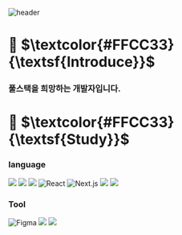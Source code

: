 ![header](https://capsule-render.vercel.app/api?type=transparent&height=300&section=header&text=HELLO👋&fontSize=90&fontColor=FFCC33)

 # 💬 $\textcolor{#FFCC33}{\textsf{Introduce}}$  
### 풀스택을 희망하는 개발자입니다.  



 # 🌱 $\textcolor{#FFCC33}{\textsf{Study}}$  
### language
  
<img src="https://img.shields.io/badge/-HTML-E34F26?style=flat?style=for-the-badg&logo=HTML5&logoColor=white"/> <img src="https://img.shields.io/badge/-CSS-1572B6?style=flat?style=for-the-badg&logo=CSS3&logoColor=white"/> <img src="https://img.shields.io/badge/-JavaScript-F7DF1E?style=flat?style=for-the-badg&logo=JavaScript&logoColor=white"/> <img alt="React" src ="https://img.shields.io/badge/React-61DAFB.svg?style=for-the-badg&logo=React&logoColor=black"/> <img alt="Next.js" src ="https://img.shields.io/badge/Next.js-000000.svg?style=for-the-badg&logo=Next.js&logoColor=white"/>  <img src="https://img.shields.io/badge/java-007396?style=for-the-badg&logo=java&logoColor=white"> <img src="https://img.shields.io/badge/c++-00599C?style=for-the-badg&logo=c%2B%2B&logoColor=white">


### Tool   
  
<img alt="Figma" src ="https://img.shields.io/badge/Figma-F24E1E.svg?style=for-the-badg&logo=Figma&logoColor=white"/> <img src="https://img.shields.io/badge/linux-FCC624?style=for-the-badg&logo=linux&logoColor=black"> 
<img src="https://img.shields.io/badge/AWS-232F3E?style=for-the-badge&logo=amazon%20aws&logoColor=black"/>

<!--
**Jang-SoHyeon/Jang-SoHyeon** is a ✨ _special_ ✨ repository because its `README.md` (this file) appears on your GitHub profile.

Here are some ideas to get you started:

- 🔭 I’m currently working on ...
- 🌱 I’m currently learning ...
- 👯 I’m looking to collaborate on ...
- 🤔 I’m looking for help with ...
- 💬 Ask me about ...
- 📫 How to reach me: ...
- 😄 Pronouns: ...
- ⚡ Fun fact: ...
-->
